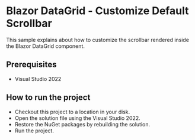 # Blazor DataGrid - Customize Default Scrollbar

This sample explains about how to customize the scrollbar rendered inside the Blazor DataGrid component.

## Prerequisites

* Visual Studio 2022

## How to run the project

* Checkout this project to a location in your disk.
* Open the solution file using the Visual Studio 2022.
* Restore the NuGet packages by rebuilding the solution.
* Run the project.
